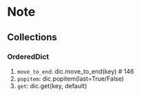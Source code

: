 # Note

## Collections

### OrderedDict

1. `move_to_end`: dic.move_to_end(key) # 146
2. `popitem`: dic.popitem(last=True/False)
3. `get`: dic.get(key, default)
